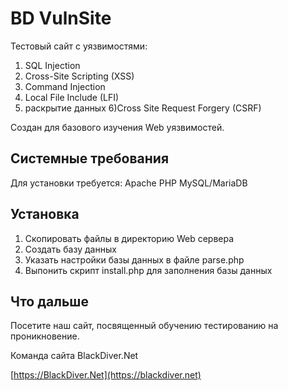 BD VulnSite
==============
Тестовый сайт с уязвимостями:
1) SQL Injection
2) Cross-Site Scripting (XSS)
3) Command Injection
4) Local File Include (LFI)
5) раскрытие данных
6)Сross Site Request Forgery (CSRF)

Создан для базового изучения Web уязвимостей.

Системные требования
--------------------
Для установки требуется:
Apache
PHP
MySQL/MariaDB

Установка
---------
1) Скопировать файлы в директорию Web сервера
2) Создать базу данных
3) Указать настройки базы данных в файле parse.php
4) Выпонить скрипт install.php для заполнения базы данных

Что дальше
----------
Посетите наш сайт, посвященный обучению тестированию на проникновение.

Команда сайта BlackDiver.Net

[https://BlackDiver.Net](https://blackdiver.net)
